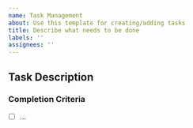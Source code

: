 ```yaml
---
name: Task Management
about: Use this template for creating/adding tasks
title: Describe what needs to be done
labels: ''
assignees: ''
---
```


## Task Description

<!-- Describe the task here -->

### Completion Criteria

- [ ] ...
